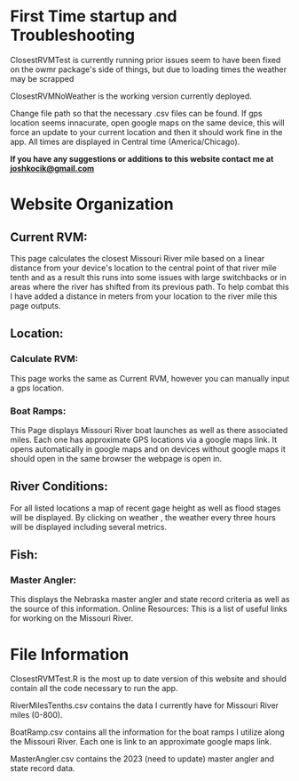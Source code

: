 # First Time startup and Troubleshooting

ClosestRVMTest is currently running prior issues seem to have been fixed on the owmr package's side of things, but due to loading times the weather may be scrapped

ClosestRVMNoWeather is the working version currently deployed.

Change file path so that the necessary .csv files can be found.
If gps location seems innacurate, open google maps on the same device, this will force an update to your current location and then it should work fine in the app.
All times are displayed in Central time (America/Chicago).


**If you have any suggestions or additions to this website contact me at joshkocik@gmail.com**


# Website Organization

## Current RVM:
This page calculates the closest Missouri River mile based on a linear distance from your device's location to the central point of that river mile tenth and as a result this runs into some issues with large switchbacks or in areas where the river has shifted from its previous path. To help combat this I have added a distance in meters from your location to the river mile this page outputs.

## Location:
### Calculate RVM:
This page works the same as Current RVM, however you can manually input a gps location.

### Boat Ramps:
This Page displays Missouri River boat launches as well as there associated miles. Each one has approximate GPS locations via a google maps link. It opens automatically in google maps and on devices without google maps it should open in the same browser the webpage is open in.

## River Conditions:
For all listed locations a map of recent gage height as well as flood stages will be displayed. By clicking on weather , the weather every three hours will be displayed including several metrics.

## Fish:

### Master Angler:
This displays the Nebraska master angler and state record criteria as well as the source of this information.
Online Resources: This is a list of useful links for working on the Missouri River.

# File Information

ClosestRVMTest.R is the most up to date version of this website and should contain all the code necessary to run the app.

RiverMilesTenths.csv contains the data I currently have for Missouri River miles (0-800). 

BoatRamp.csv contains all the information for the boat ramps I utilize along the Missouri River. Each one is link to an approximate google maps link.

MasterAngler.csv contains the 2023 (need to update) master angler and state record data.
